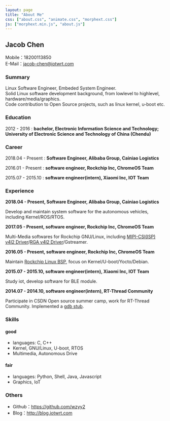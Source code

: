 ```yaml
---
layout: page
title: "About Me"
css: ["about.css", "animate.css", "morphext.css"]
js: ["morphext.min.js", "about.js"]
---
```


## Jacob Chen

Mobile：18200113850  
E-Mail：jacob-chen@iotwrt.com

### Summary

Linux Software Engineer, Embeded System Engineer.  
Solid Linux software development background, from lowlevel to highlevel, hardware/media/graphics.  
Code contribution to Open Source projects, such as linux kernel, u-boot etc.  

### Education

2012 - 2016
:   **bachelor, Electronic Information Science and Technology; University of Electronic Science and Technology of China (Chendu)**

### Career

2018.04 - Present
: **Software Engineer, Alibaba Group, Cainiao Logistics**

2016.01 - Present 
:   **software engineer, Rockchip Inc, ChromeOS Team**

2015.07 - 2015.10 
:   **software engineer(intern), Xiaomi Inc, IOT Team**

### Experience


**2018.04 - Present, Software Engineer, Alibaba Group, Cainiao Logistics**

Develop and maintain system software for the autonomous vehicles, including Kernel/ROS/RTOS.


**2017.05 - Present, software engineer, Rockchip Inc, ChromeOS Team**

Multi-Media softwares for Rockchip GNU/Linux, including [MIPI-CSI(ISP) v4l2 Driver](https://patchwork.kernel.org/patch/10119579/)/[RGA v4l2 Driver](https://patchwork.kernel.org/patch/9875883/)/Gstreamer.

**2016.05 - Present, software engineer, Rockchip Inc, ChromeOS Team**

Maintain [Rockchip Linux BSP](https://github.com/rockchip-linux), focus on Kernel/U-boot/Yocto/Debian.

**2015.07 - 2015.10, software engineer(intern), Xiaomi Inc, IOT Team**

Study iot, develop software for BLE module.

**2014.07 - 2014.10, software engineer(intern), RT-Thread Community**

Participate in CSDN Open source summer camp, work for RT-Thread Community. Implemented a [gdb stub](https://github.com/RT-Thread/rt-thread/tree/master/components/gdb).

### Skills

#### good
- languages: C, C++  
- Kernel, GNU/Linux, U-boot, RTOS
- Multimedia, Autonomous Drive

#### fair
- languages: Python, Shell, Java, Javascript  
- Graphics, IoT


### Others

- Github：https://github.com/wzyy2  
- Blog：http://blog.iotwrt.com  
